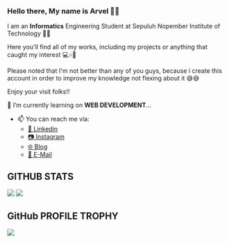 ### Hello there, My name is Arvel 🥰🥰

I am an **Informatics** Engineering Student at Sepuluh Nopember Institute of Technology 🏢🏢

Here you'll find all of my works, including my projects or anything that caught my interest 💻🎶🎵

Please noted that I'm not better than any of you guys, because i create this account in order to improve my knowledge not flexing about it 😅😅

Enjoy your visit folks!!

📙 I’m currently learning on **WEB DEVELOPMENT**...

- 📫 You can reach me via:
    - [📘 Linkedin](https://www.linkedin.com/in/arvelgavrilla/)  
    - [📷 Instagram](https://www.instagram.com/arvel_gav/)
    - [🌐 Blog](https://arvelrgavrilla.blogspot.com/)
    - [📧 E-Mail](mailto:arvel.gavrilla@gmail.com)
     
## GITHUB STATS
<p>
  <img src="https://github-readme-stats.vercel.app/api/top-langs/?username=LevraGav&hide_border=true&theme=algolia" />
  <img src="https://github-readme-stats.vercel.app/api?username=LevraGav&line_height=27&count_private=true&hide_border=true&show_icons=true&theme=algolia" />
</p>

## GitHub PROFILE TROPHY
<p>
  <img src="https://github-profile-trophy.vercel.app/?username=LevraGav&margin-w=25&margin-h=25&column=7&theme=darkhub" />    
</p>
